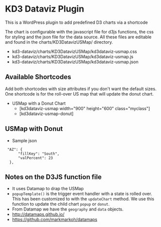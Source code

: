 # KD3 Dataviz Plugin

This is a WordPress plugin to add predefined D3 charts via a shortcode

The chart is configurable with the javascript file for d3js functions, the css for styling and the json file for the data source. All these files are editable and found in the charts/KD3DatavizUSMap/ directory.

* kd3-dataviz/charts/KD3DatavizUSMap/kd3dataviz-usmap.css
* kd3-dataviz/charts/KD3DatavizUSMap/kd3dataviz-usmap.js
* kd3-dataviz/charts/KD3DatavizUSMap/kd3dataviz-usmap.json

## Available Shortcodes

Add both shortcodes with size attributes if you don't want the default sizes. One shortcode is for the roll-over US map that will update the donut chart.

* USMap with a Donut Chart 
	* [kd3dataviz-usmap width="900" height="600" class="myclass"]
	* [kd3dataviz-usmap-donut]


## USMap with Donut


* Sample json
```
 "AZ": {
      "fillKey": "South",
      "valPercent": 23
  },
```

## Notes on the D3JS function file

* It uses Datamap to drap the USMap
* `popupTemplate()` is the trigger event handler with a state is rolled over. This has been customized to with the `updateChart` method. We use this function to update the child chart `popup` or `donut`.
* From Datamap we have the `geography` and `data` objects.
* http://datamaps.github.io/
* https://github.com/markmarkoh/datamaps



